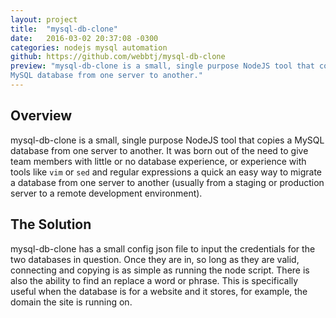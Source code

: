 ```yaml
---
layout: project
title:  "mysql-db-clone"
date:   2016-03-02 20:37:08 -0300
categories: nodejs mysql automation
github: https://github.com/webbtj/mysql-db-clone
preview: "mysql-db-clone is a small, single purpose NodeJS tool that copies a
MySQL database from one server to another."
---
```

## Overview

mysql-db-clone is a small, single purpose NodeJS tool that copies a MySQL
database from one server to another. It was born out of the need to give team
members with little or no database experience, or experience with tools like
`vim` or `sed` and regular expressions a quick an easy way to migrate a database
from one server to another (usually from a staging or production server to a
remote development environment).

## The Solution

mysql-db-clone has a small config json file to input the credentials for the two
databases in question. Once they are in, so long as they are valid, connecting
and copying is as simple as running the node script. There is also the ability
to find an replace a word or phrase. This is specifically useful when the
database is for a website and it stores, for example, the domain the site is
running on.
